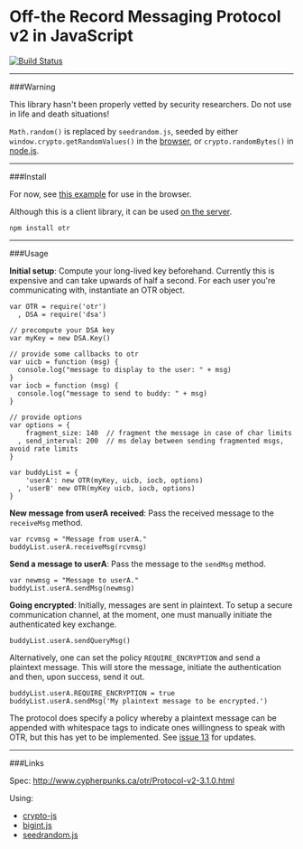 Off-the Record Messaging Protocol v2 in JavaScript
==================================================

[![Build Status](https://secure.travis-ci.org/arlolra/otr.png?branch=master)](http://travis-ci.org/arlolra/otr)

---

###Warning

This library hasn't been properly vetted by security researchers. Do not use
in life and death situations!

`Math.random()` is replaced by `seedrandom.js`, seeded by either `window.crypto.getRandomValues()` in the [browser](https://developer.mozilla.org/en-US/docs/DOM/window.crypto.getRandomValues), or `crypto.randomBytes()` in [node.js](http://nodejs.org/api/crypto.html#crypto_crypto_randombytes_size_callback).

---

###Install

For now, see [this example](https://github.com/arlolra/otr/blob/master/test/browser.html) for use in the browser.

Although this is a client library, it can be used [on the server](https://github.com/arlolra/otr/blob/master/test/xmpp.js).

    npm install otr

---

###Usage

**Initial setup**: Compute your long-lived key beforehand. Currently this is
expensive and can take upwards of half a second. For each user you're
communicating with, instantiate an OTR object.

    var OTR = require('otr')
      , DSA = require('dsa')

    // precompute your DSA key
    var myKey = new DSA.Key()

    // provide some callbacks to otr
    var uicb = function (msg) {
      console.log("message to display to the user: " + msg)
    }
    var iocb = function (msg) {
      console.log("message to send to buddy: " + msg)
    }

    // provide options
    var options = {
        fragment_size: 140  // fragment the message in case of char limits
      , send_interval: 200  // ms delay between sending fragmented msgs, avoid rate limits
    }

    var buddyList = {
        'userA': new OTR(myKey, uicb, iocb, options)
      , 'userB' new OTR(myKey uicb, iocb, options)
    }

**New message from userA received**: Pass the received message to the `receiveMsg`
method.

    var rcvmsg = "Message from userA."
    buddyList.userA.receiveMsg(rcvmsg)

**Send a message to userA**: Pass the message to the `sendMsg` method.

    var newmsg = "Message to userA."
    buddyList.userA.sendMsg(newmsg)

**Going encrypted**: Initially, messages are sent in plaintext. To setup a secure
communication channel, at the moment, one must manually initiate the authenticated
key exchange.

    buddyList.userA.sendQueryMsg()

Alternatively, one can set the policy `REQUIRE_ENCRYPTION` and send a plaintext
message. This will store the message, initiate the authentication and then,
upon success, send it out.

    buddyList.userA.REQUIRE_ENCRYPTION = true
    buddyList.userA.sendMsg('My plaintext message to be encrypted.')

The protocol does specify a policy whereby a plaintext message can be appended
with whitespace tags to indicate ones willingness to speak with OTR, but this
has yet to be implemented. See [issue 13](https://github.com/arlolra/otr/issues/13)
for updates.

---

###Links

Spec: http://www.cypherpunks.ca/otr/Protocol-v2-3.1.0.html

Using:

- [crypto-js](http://code.google.com/p/crypto-js/)
- [bigint.js](http://leemon.com/crypto/BigInt.html)
- [seedrandom.js](http://davidbau.com/archives/2010/01/30/random_seeds_coded_hints_and_quintillions.html)
